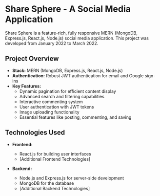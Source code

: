 
# Share Sphere - A Social Media Application

Share Sphere is a feature-rich, fully responsive MERN (MongoDB, Express.js, React.js, Node.js) social media application. This project was developed from January 2022 to March 2022.

## Project Overview

- **Stack:** MERN (MongoDB, Express.js, React.js, Node.js)
- **Authentication:** Robust JWT authentication for email and Google sign-ins
- **Key Features:**
  - Dynamic pagination for efficient content display
  - Advanced search and filtering capabilities
  - Interactive commenting system
  - User authentication with JWT tokens
  - Image uploading functionality
  - Essential features like posting, commenting, and saving

## Technologies Used

- **Frontend:**
  - React.js for building user interfaces
  - [Additional Frontend Technologies]

- **Backend:**
  - Node.js and Express.js for server-side development
  - MongoDB for the database
  - [Additional Backend Technologies]



